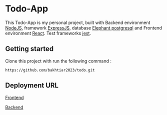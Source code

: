 # Todo-App

This Todo-App is my personal project, built with Backend environment [NodeJS](https://nodejs.org/docs/latest-v18.x/api/), framework [ExpressJS](https://expressjs.com/), database [Elephant postgresql](https://www.elephantsql.com/) and Frontend environment [React](https://react.dev/blog/2022/03/29/react-v18). Test frameworks [jest](https://jestjs.io/).

## Getting started

Clone this project with run the following command :

```
https://github.com/bakhtiar2023/todo.git
```

## Deployment URL

[Frontend](https://todo-2w8o.vercel.app/)

[Backend](https://todo-two-silk.vercel.app/todo)
